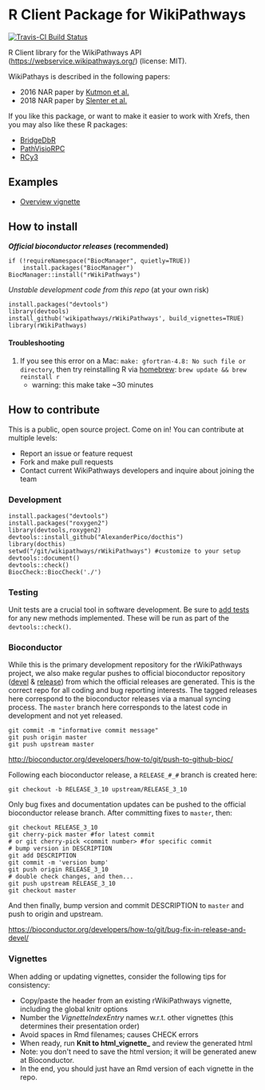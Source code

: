 # R Client Package for WikiPathways
[![Travis-CI Build Status](https://travis-ci.org/wikipathways/rWikiPathways.svg?branch=master)](https://travis-ci.org/wikipathways/rWikiPathways)

R Client library for the WikiPathways API (https://webservice.wikipathways.org/) (license: MIT).

WikiPathays is described in the following papers:
* 2016 NAR paper by [Kutmon et al.](https://doi.org/10.1093/nar/gkv1024)
* 2018 NAR paper by [Slenter et al.](https://doi.or/10.1093/nar/gkx1064)

If you like this package, or want to make it easier to work with Xrefs, then
you may also like these R packages:

* [BridgeDbR](https://github.com/BiGCAT-UM/bridgedb-r)
* [PathVisioRPC](http://projects.bigcat.unimaas.nl/pathvisiorpc/)
* [RCy3](https://github.com/cytoscape/RCy3)

## Examples
* [Overview vignette](vignettes/Overview.Rmd)

## How to install
**_Official bioconductor releases_ (recommended)**
```
if (!requireNamespace("BiocManager", quietly=TRUE))
    install.packages("BiocManager")
BiocManager::install("rWikiPathways")
```
_Unstable development code from this repo_ (at your own risk)
```
install.packages("devtools")
library(devtools)
install_github('wikipathways/rWikiPathways', build_vignettes=TRUE)
library(rWikiPathways)
```
#### Troubleshooting
1. If you see this error on a Mac: ```make: gfortran-4.8: No such file or directory```, then try reinstalling R via [homebrew](https://brew.sh/): ```brew update && brew reinstall r```
   * warning: this make take ~30 minutes

## How to contribute
This is a public, open source project. Come on in! You can contribute at multiple levels:

* Report an issue or feature request
* Fork and make pull requests
* Contact current WikiPathways developers and inquire about joining the team

### Development
```
install.packages("devtools")
install.packages("roxygen2") 
library(devtools,roxygen2)
devtools::install_github("AlexanderPico/docthis")
library(docthis)
setwd("/git/wikipathways/rWikiPathways") #customize to your setup
devtools::document()
devtools::check()
BiocCheck::BiocCheck('./')
```

### Testing
Unit tests are a crucial tool in software development. Be sure to [add tests](tests/testthat) for any new methods implemented. These will be run as part of the `devtools::check()`. 

### Bioconductor
While this is the primary development repository for the rWikiPathways project, we also make regular pushes to official bioconductor repository ([devel](http://bioconductor.org/packages/devel/bioc/html/rWikiPathways.html) & [release](http://bioconductor.org/packages/release/bioc/html/rWikiPathways.html)) from which the official releases are generated. This is the correct repo for all coding and bug reporting interests. The tagged releases here correspond to the bioconductor releases via a manual syncing process. The `master` branch here corresponds to the latest code in development and not yet released. 

```
git commit -m "informative commit message"
git push origin master
git push upstream master
```
http://bioconductor.org/developers/how-to/git/push-to-github-bioc/

Following each bioconductor release, a `RELEASE_#_#` branch is created here:

```
git checkout -b RELEASE_3_10 upstream/RELEASE_3_10
```

Only bug fixes and documentation updates can be pushed to the official bioconductor release branch. After committing fixes to `master`, then:

```
git checkout RELEASE_3_10
git cherry-pick master #for latest commit
# or git cherry-pick <commit number> #for specific commit
# bump version in DESCRIPTION
git add DESCRIPTION
git commit -m 'version bump'
git push origin RELEASE_3_10
# double check changes, and then...
git push upstream RELEASE_3_10
git checkout master
```

And then finally, bump version and commit DESCRIPTION to `master` and push to origin and upstream.

https://bioconductor.org/developers/how-to/git/bug-fix-in-release-and-devel/

### Vignettes
When adding or updating vignettes, consider the following tips for consistency:
* Copy/paste the header from an existing rWikiPathways vignette, including the global knitr options
* Number the *VignetteIndexEntry* names w.r.t. other vignettes (this determines their presentation order)
* Avoid spaces in Rmd filenames; causes CHECK errors
* When ready, run **Knit to html_vignette_** and review the generated html
* Note: you don't need to save the html version; it will be generated anew at Bioconductor.
* In the end, you should just have an Rmd version of each vignette in the repo.

